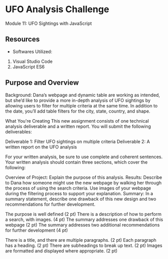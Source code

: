 # UFO Analysis Challenge
Module 11: UFO Sightings with JavaScript

## Resources

- Softwares Utilized:
1. Visual Studio Code
2. JavaScript ES6

## Purpose and Overview 

Background: Dana’s webpage and dynamic table are working as intended, but she’d like to provide a more in-depth analysis of UFO sightings by allowing users to filter for multiple criteria at the same time. In addition to the date, you’ll add table filters for the city, state, country, and shape.

What You're Creating
This new assignment consists of one technical analysis deliverable and a written report. You will submit the following deliverables:

Deliverable 1: Filter UFO sightings on multiple criteria
Deliverable 2: A written report on the UFO analysis



For your written analysis, be sure to use complete and coherent sentences. Your written analysis should contain three sections, which cover the following:

Overview of Project: Explain the purpose of this analysis.
Results: Describe to Dana how someone might use the new webpage by walking her through the process of using the search criteria. Use images of your webpage during the filtering process to support your explanation.
Summary: In a summary statement, describe one drawback of this new design and two recommendations for further development.


The purpose is well defined (2 pt)
There is a description of how to perform a search, with images. (4 pt)
The summary addresses one drawback of this webpage (2 pt)
The summary addresses two additional recommendations for further development (4 pt)

There is a title, and there are multiple paragraphs. (2 pt)
Each paragraph has a heading. (2 pt)
There are subheadings to break up text. (2 pt)
Images are formatted and displayed where appropriate. (2 pt)
